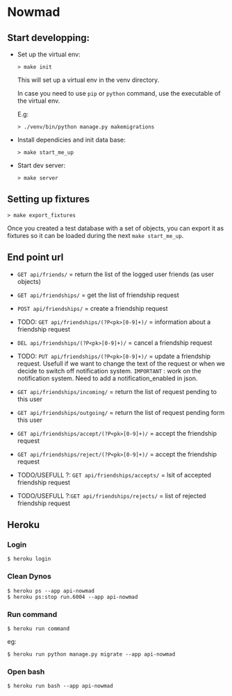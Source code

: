 # Nowmad

## Start developping:
* Set up the virtual env:
  ```
  > make init
  ```
  This will set up a virtual env in the venv directory.

  In case you need to use ```pip``` or ```python``` command, use the executable of the virtual env.

  E.g:
  ```
  > ./venv/bin/python manage.py makemigrations
  ```
* Install dependicies and init data base:
  ```
  > make start_me_up
  ```
* Start dev server:
  ```
  > make server
  ```

## Setting up fixtures

```
> make export_fixtures
```
Once you created a test database with a set of objects, you can export it as fixtures so it can be loaded during the next ```make start_me_up```.


## End point url

* ```GET api/friends/``` = return the list of the logged user friends (as user objects)
* ```GET api/friendships/``` = get the list of friendship request
* ```POST api/friendships/``` = create a friendship request
* TODO: ```GET api/friendships/(?P<pk>[0-9]+)/``` = information about a friendship request
* ```DEL api/friendships/(?P<pk>[0-9]+)/``` = cancel a friendship request
* TODO: ```PUT api/friendships/(?P<pk>[0-9]+)/``` = update a friendship request. Usefull if we want to change the text of the request or when we decide to switch off notification system.
`IMPORTANT` : work on the notification system. Need to add a notification_enabled in json.

* ```GET api/friendships/incoming/``` = return the list of request pending to this user
* ```GET api/friendships/outgoing/``` = return the list of request pending form this user



* ```GET api/friendships/accept/(?P<pk>[0-9]+)/``` = accept the friendship request
* ```GET api/friendships/reject/(?P<pk>[0-9]+)/``` = accept the friendship request
* TODO/USEFULL ?: ```GET api/friendships/accepts/``` = lsit of accepted friendship request
* TODO/USEFULL ?:```GET api/friendships/rejects/``` = list of rejected friendship request


## Heroku

### Login
```
$ heroku login
```

### Clean Dynos
```
$ heroku ps --app api-nowmad
$ heroku ps:stop run.6004 --app api-nowmad
```

### Run command
```
$ heroku run command
```
eg:
```
$ heroku run python manage.py migrate --app api-nowmad
```

### Open bash
```
$ heroku run bash --app api-nowmad
```

